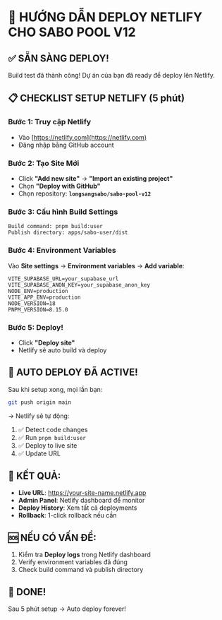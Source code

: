 # 🚀 HƯỚNG DẪN DEPLOY NETLIFY CHO SABO POOL V12

## ✅ SẴN SÀNG DEPLOY!
Build test đã thành công! Dự án của bạn đã ready để deploy lên Netlify.

## 📋 CHECKLIST SETUP NETLIFY (5 phút)

### **Bước 1: Truy cập Netlify**
- Vào [https://netlify.com](https://netlify.com)
- Đăng nhập bằng GitHub account

### **Bước 2: Tạo Site Mới**
- Click **"Add new site"** → **"Import an existing project"**
- Chọn **"Deploy with GitHub"**
- Chọn repository: **`longsangsabo/sabo-pool-v12`**

### **Bước 3: Cấu hình Build Settings**
```
Build command: pnpm build:user
Publish directory: apps/sabo-user/dist
```

### **Bước 4: Environment Variables**
Vào **Site settings** → **Environment variables** → **Add variable**:

```
VITE_SUPABASE_URL=your_supabase_url
VITE_SUPABASE_ANON_KEY=your_supabase_anon_key
NODE_ENV=production
VITE_APP_ENV=production
NODE_VERSION=18
PNPM_VERSION=8.15.0
```

### **Bước 5: Deploy!**
- Click **"Deploy site"**
- Netlify sẽ auto build và deploy

## 🔄 AUTO DEPLOY ĐÃ ACTIVE!

Sau khi setup xong, mọi lần bạn:
```bash
git push origin main
```

→ Netlify sẽ tự động:
1. ✅ Detect code changes
2. ✅ Run `pnpm build:user`
3. ✅ Deploy to live site
4. ✅ Update URL

## 📱 KẾT QUẢ:
- **Live URL**: https://your-site-name.netlify.app
- **Admin Panel**: Netlify dashboard để monitor
- **Deploy History**: Xem tất cả deployments
- **Rollback**: 1-click rollback nếu cần

## 🆘 NẾU CÓ VẤN ĐỀ:
1. Kiểm tra **Deploy logs** trong Netlify dashboard
2. Verify environment variables đã đúng
3. Check build command và publish directory

## 🎉 DONE!
Sau 5 phút setup → Auto deploy forever!
